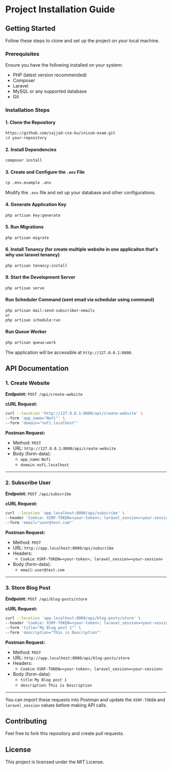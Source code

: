 # Project Installation Guide

## Getting Started

Follow these steps to clone and set up the project on your local machine.

### Prerequisites
Ensure you have the following installed on your system:
- PHP (latest version recommended)
- Composer
- Laravel
- MySQL or any supported database
- Git

### Installation Steps

#### 1. Clone the Repository
```sh
https://github.com/sajjad-cse-ku/inisub-exam.git
cd your-repository
```

#### 2. Install Dependencies
```sh
composer install
```

#### 3. Create and Configure the `.env` File
```sh
cp .env.example .env
```
Modify the `.env` file and set up your database and other configurations.

#### 4. Generate Application Key
```sh
php artisan key:generate
```

#### 5. Run Migrations
```sh
php artisan migrate
```

#### 6. Install Tenancy (for create multiple website in one applicaiton that's why use laravel tenancy)
```sh
php artisan tenancy:install
```
#### 9. Start the Development Server
```sh
php artisan serve
```

#### Run Scheduler Command (sent email via schedular using command)
```sh
php artisan mail:send-subscriber-emails
or
php artisan schedule:run
```

#### Run Queue Worker
```sh
php artisan queue:work
```


The application will be accessible at `http://127.0.0.1:8000`.


## API Documentation

### 1. Create Website
**Endpoint:** `POST /api/create-website`

**cURL Request:**
```sh
curl --location 'http://127.0.0.1:8000/api/create-website' \
--form 'app_name="Nofi"' \
--form 'domain="nofi.localhost"'
```

**Postman Request:**
- Method: `POST`
- URL: `http://127.0.0.1:8000/api/create-website`
- Body (form-data):
  - `app_name`: `Nofi`
  - `domain`: `nofi.localhost`

---

### 2. Subscribe User
**Endpoint:** `POST /api/subscribe`

**cURL Request:**
```sh
curl --location 'app.localhost:8000/api/subscribe' \
--header 'Cookie: XSRF-TOKEN=<your-token>; laravel_session=<your-session>' \
--form 'email="user@test.com"'
```

**Postman Request:**
- Method: `POST`
- URL: `http://app.localhost:8000/api/subscribe`
- Headers:
  - `Cookie`: `XSRF-TOKEN=<your-token>; laravel_session=<your-session>`
- Body (form-data):
  - `email`: `user@test.com`

---

### 3. Store Blog Post
**Endpoint:** `POST /api/blog-posts/store`

**cURL Request:**
```sh
curl --location 'app.localhost:8000/api/blog-posts/store' \
--header 'Cookie: XSRF-TOKEN=<your-token>; laravel_session=<your-session>' \
--form 'title="My Blog post 1"' \
--form 'description="This is Description"'
```

**Postman Request:**
- Method: `POST`
- URL: `http://app.localhost:8000/api/blog-posts/store`
- Headers:
  - `Cookie`: `XSRF-TOKEN=<your-token>; laravel_session=<your-session>`
- Body (form-data):
  - `title`: `My Blog post 1`
  - `description`: `This is Description`

---

You can import these requests into Postman and update the `XSRF-TOKEN` and `laravel_session` values before making API calls.




## Contributing
Feel free to fork this repository and create pull requests.

## License
This project is licensed under the MIT License.

